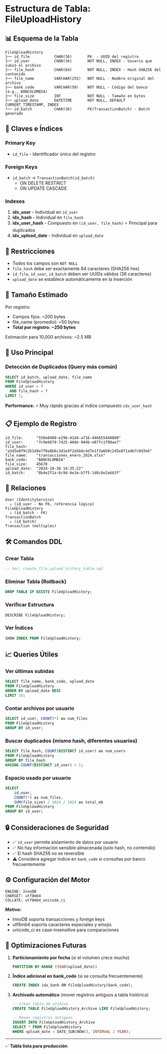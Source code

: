 # Estructura de Tabla: FileUploadHistory

## 📊 Esquema de la Tabla

```
FileUploadHistory
├── id_file           CHAR(36)       PK  - UUID del registro
├── id_user           CHAR(36)       NOT NULL, INDEX - Usuario que subió el archivo
├── file_hash         CHAR(64)       NOT NULL, INDEX - Hash SHA256 del contenido
├── file_name         VARCHAR(255)   NOT NULL - Nombre original del archivo
├── bank_code         VARCHAR(50)    NOT NULL - Código del banco (e.g., BANCOLOMBIA)
├── file_size         INT            NOT NULL - Tamaño en bytes
├── upload_date       DATETIME       NOT NULL, DEFAULT CURRENT_TIMESTAMP, INDEX
└── id_batch          CHAR(36)       FK(TransactionBatch) - Batch generado
```

## 🔑 Claves e Índices

### Primary Key
- `id_file` - Identificador único del registro

### Foreign Keys
- `id_batch` → `TransactionBatch(id_batch)`
  - ON DELETE RESTRICT
  - ON UPDATE CASCADE

### Indexes
1. **idx_user** - Individual en `id_user`
2. **idx_hash** - Individual en `file_hash`
3. **idx_user_hash** - Compuesto en `(id_user, file_hash)` ⭐ Principal para duplicados
4. **idx_upload_date** - Individual en `upload_date`

## 📏 Restricciones

- Todos los campos son `NOT NULL`
- `file_hash` debe ser exactamente 64 caracteres (SHA256 hex)
- `id_file`, `id_user`, `id_batch` deben ser UUIDs válidos (36 caracteres)
- `upload_date` se establece automáticamente en la inserción

## 💾 Tamaño Estimado

Por registro:
- Campos fijos: ~200 bytes
- file_name (promedio): ~50 bytes
- **Total por registro: ~250 bytes**

Estimación para 10,000 archivos: ~2.5 MB

## 🎯 Uso Principal

### Detección de Duplicados (Query más común)

```sql
SELECT id_batch, upload_date, file_name
FROM FileUploadHistory
WHERE id_user = ?
  AND file_hash = ?
LIMIT 1;
```

**Performance:** ⚡ Muy rápido gracias al índice compuesto `idx_user_hash`

## 📋 Ejemplo de Registro

```
id_file:      "550e8400-e29b-41d4-a716-446655440000"
id_user:      "7c9e6679-7425-40de-944b-e07fc1f90ae7"
file_hash:    "a3d5e8f9c2b1d4e7f0a8b6c3d1e9f2a5b8c4d7e1f3a6b9c2d5e8f1a4b7c0d3e6"
file_name:    "transacciones_enero_2024.xlsx"
bank_code:    "BANCOLOMBIA"
file_size:    45678
upload_date:  "2024-10-30 14:35:22"
id_batch:     "8b4e2f1a-6c9d-4e3a-b7f5-1d8c9e2a6b3f"
```

## 🔗 Relaciones

```
User (IdentityService)
  ↓ (id_user - No FK, referencia lógica)
FileUploadHistory
  ↓ (id_batch - FK)
TransactionBatch
  ↓ (id_batch)
Transaction (múltiples)
```

## 🛠️ Comandos DDL

### Crear Tabla
```sql
-- Ver: create_file_upload_history_table.sql
```

### Eliminar Tabla (Rollback)
```sql
DROP TABLE IF EXISTS FileUploadHistory;
```

### Verificar Estructura
```sql
DESCRIBE FileUploadHistory;
```

### Ver Índices
```sql
SHOW INDEX FROM FileUploadHistory;
```

## 📈 Queries Útiles

### Ver últimas subidas
```sql
SELECT file_name, bank_code, upload_date
FROM FileUploadHistory
ORDER BY upload_date DESC
LIMIT 10;
```

### Contar archivos por usuario
```sql
SELECT id_user, COUNT(*) as num_files
FROM FileUploadHistory
GROUP BY id_user;
```

### Buscar duplicados (mismo hash, diferentes usuarios)
```sql
SELECT file_hash, COUNT(DISTINCT id_user) as num_users
FROM FileUploadHistory
GROUP BY file_hash
HAVING COUNT(DISTINCT id_user) > 1;
```

### Espacio usado por usuario
```sql
SELECT
    id_user,
    COUNT(*) as num_files,
    SUM(file_size) / 1024 / 1024 as total_mb
FROM FileUploadHistory
GROUP BY id_user;
```

## 🔒 Consideraciones de Seguridad

- ✅ `id_user` permite aislamiento de datos por usuario
- ✅ No hay información sensible almacenada (solo hash, no contenido)
- ✅ El hash SHA256 no es reversible
- ⚠️ Considera agregar índice en `bank_code` si consultas por banco frecuentemente

## ⚙️ Configuración del Motor

```
ENGINE: InnoDB
CHARSET: utf8mb4
COLLATE: utf8mb4_unicode_ci
```

**Motivo:**
- InnoDB soporta transacciones y foreign keys
- utf8mb4 soporta caracteres especiales y emojis
- unicode_ci es case-insensitive para comparaciones

## 🚀 Optimizaciones Futuras

1. **Particionamiento por fecha** (si el volumen crece mucho)
   ```sql
   PARTITION BY RANGE (YEAR(upload_date))
   ```

2. **Índice adicional en bank_code** (si se consulta frecuentemente)
   ```sql
   CREATE INDEX idx_bank ON FileUploadHistory(bank_code);
   ```

3. **Archivado automático** (mover registros antiguos a tabla histórica)
   ```sql
   -- Crear tabla de archivo
   CREATE TABLE FileUploadHistory_Archive LIKE FileUploadHistory;

   -- Mover registros antiguos
   INSERT INTO FileUploadHistory_Archive
   SELECT * FROM FileUploadHistory
   WHERE upload_date < DATE_SUB(NOW(), INTERVAL 2 YEAR);
   ```

---

✅ **Tabla lista para producción**
